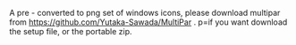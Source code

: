 A pre - converted to png set of windows icons, please download multipar from https://github.com/Yutaka-Sawada/MultiPar . p=if you want download the setup file, or the portable zip.
